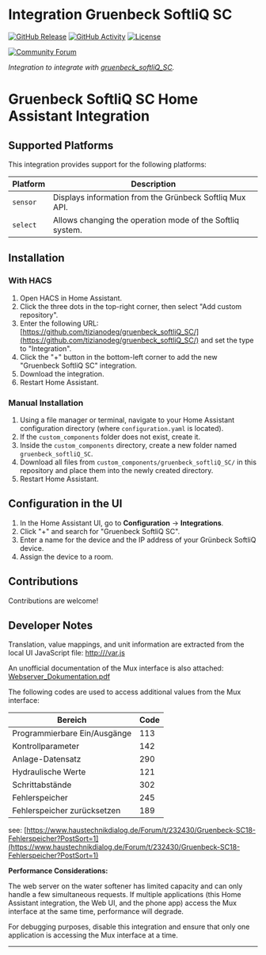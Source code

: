 # Integration Gruenbeck SoftliQ SC

[![GitHub Release][releases-shield]][releases]
[![GitHub Activity][commits-shield]][commits]
[![License][license-shield]](LICENSE)

[![Community Forum][forum-shield]][forum]

_Integration to integrate with [gruenbeck_softliQ_SC][gruenbeck_softliQ_SC]._

# Gruenbeck SoftliQ SC Home Assistant Integration

## Supported Platforms

This integration provides support for the following platforms:

| Platform  | Description |
|-----------|------------|
| `sensor`  | Displays information from the Grünbeck Softliq Mux API. |
| `select`  | Allows changing the operation mode of the Softliq system. |

## Installation

### With HACS

1. Open HACS in Home Assistant.
2. Click the three dots in the top-right corner, then select "Add custom repository".
3. Enter the following URL: [https://github.com/tizianodeg/gruenbeck_softliQ_SC/](https://github.com/tizianodeg/gruenbeck_softliQ_SC/) and set the type to "Integration".
4. Click the "+" button in the bottom-left corner to add the new "Gruenbeck SoftliQ SC" integration.
5. Download the integration.
6. Restart Home Assistant.

### Manual Installation

1. Using a file manager or terminal, navigate to your Home Assistant configuration directory (where `configuration.yaml` is located).
2. If the `custom_components` folder does not exist, create it.
3. Inside the `custom_components` directory, create a new folder named `gruenbeck_softliQ_SC`.
4. Download all files from `custom_components/gruenbeck_softliQ_SC/` in this repository and place them into the newly created directory.
5. Restart Home Assistant.

## Configuration in the UI

1. In the Home Assistant UI, go to **Configuration** → **Integrations**.
2. Click "+" and search for "Gruenbeck SoftliQ SC".
3. Enter a name for the device and the IP address of your Grünbeck SoftliQ device.
4. Assign the device to a room.

## Contributions

Contributions are welcome! 

## Developer Notes

Translation, value mappings, and unit information are extracted from the local UI JavaScript file:
[http://<device-ip>/var.js](http://<device-ip>/var.js)

An unofficial documentation of the Mux interface is also attached:
[Webserver_Dokumentation.pdf](Webserver_Dokumentation.pdf)

The following codes are used to access additional values from the Mux interface:

| Bereich                     | Code |
|-----------------------------|------|
| Programmierbare Ein/Ausgänge | 113  |
| Kontrollparameter           | 142  |
| Anlage-Datensatz            | 290  |
| Hydraulische Werte          | 121  |
| Schrittabstände             | 302  |
| Fehlerspeicher              | 245  |
| Fehlerspeicher zurücksetzen | 189  |

see: [https://www.haustechnikdialog.de/Forum/t/232430/Gruenbeck-SC18-Fehlerspeicher?PostSort=1](https://www.haustechnikdialog.de/Forum/t/232430/Gruenbeck-SC18-Fehlerspeicher?PostSort=1)

**Performance Considerations:**

The web server on the water softener has limited capacity and can only handle a few simultaneous requests. If multiple applications (this Home Assistant integration, the Web UI, and the phone app) access the Mux interface at the same time, performance will degrade.

For debugging purposes, disable this integration and ensure that only one application is accessing the Mux interface at a time.



***

[gruenbeck_softliQ_SC]: https://github.com/tizianodeg/gruenbeck_softliQ_SC
[commits-shield]: https://img.shields.io/github/commit-activity/y/tizianodeg/gruenbeck_softliQ_SC.svg?style=for-the-badge
[commits]: https://github.com/tizianodeg/gruenbeck_softliQ_SC/commits/main
[exampleimg]: example.png
[forum-shield]: https://img.shields.io/badge/community-forum-brightgreen.svg?style=for-the-badge
[forum]: https://community.home-assistant.io/
[license-shield]: https://img.shields.io/github/license/tizianodeg/gruenbeck_softliQ_SC.svg?style=for-the-badge
[releases-shield]: https://img.shields.io/github/release/tizianodeg/gruenbeck_softliQ_SC.svg?style=for-the-badge
[releases]: https://github.com/tizianodeg/gruenbeck_softliQ_SC/releases